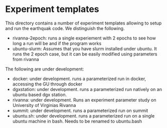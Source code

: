# Experiment templates

This directory contains a number of experiment templates allowing to setup and run the earthquak code.
We distinguish the following.

* rivanna-2epoch: runs a single experiement with 2 epochs to see how long a run will be and if the program works
* ubuntu-slurm: Assumes that you have slurm installed under ubuntu. It runs the 2 epoch case, 
  but it can be easily modified using parameters from rivanna

The following are under development:

* docker: under development. runs a parameterized run in docker, accessing the GU through docker
* dgxstation: under development. runs a parameterized run natively on an ubuntu based dgx station. 
* rivanna: under development. Runs an experiment parameter study on University of Virginias Rivanna
* summit: under development. runs a parameterized run on summit
* ubuntu.sh: under development. runs a parameterized run on a single ubuntu machine in bash. 
  Needs to be renamed to ubuntu.bash
